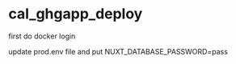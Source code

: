 # cal_ghgapp_deploy

first do docker login

update prod.env file and put
NUXT_DATABASE_PASSWORD=pass

